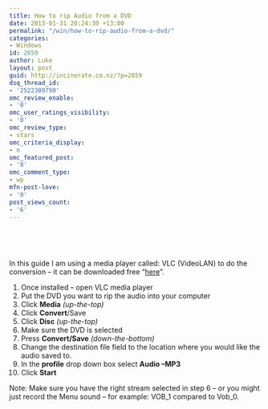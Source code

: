 ```yaml
---
title: How to rip Audio from a DVD
date: 2013-01-31 20:24:30 +13:00
permalink: "/win/how-to-rip-audio-from-a-dvd/"
categories:
- Windows
id: 2659
author: Luke
layout: post
guid: http://incinerate.co.nz/?p=2659
dsq_thread_id:
- '2522389790'
omc_review_enable:
- '0'
omc_user_ratings_visibility:
- '0'
omc_review_type:
- stars
omc_criteria_display:
- n
omc_featured_post:
- '0'
omc_comment_type:
- wp
mfn-post-love:
- '0'
post_views_count:
- '6'
---
```


&nbsp;

&nbsp;

In this guide I am using a media player called: VLC (VideoLAN) to do the conversion – it can be downloaded free “<a title="VLC Media Player" href="http://www.videolan.org/vlc/download-windows.html" target="_blank">here</a>”.

  1. Once installed – open VLC media player
  2. Put the DVD you want to rip the audio into your computer
  3. Click **Media** _(up-the-top)_
  4. Click **Convert**/Save
  5. Click **Disc** _(up-the-top)_
  6. Make sure the DVD is selected
  7. Press **Convert/Save** _(down-the-bottom)_
  8. Change the destination file field to the location where you would like the audio saved to.
  9. In the **profile** drop down box select **Audio –MP3**
 10. Click **Start**

Note: Make sure you have the right stream selected in step 6 &#8211; or you might just record the Menu sound &#8211; for example: VOB\_1 compared to Vob\_0.